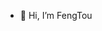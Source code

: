 - 👋 Hi, I’m FengTou

<!---
HaiyaYRFD/HaiyaYRFD is a ✨ special ✨ repository because its `README.md` (this file) appears on your GitHub profile.
You can click the Preview link to take a look at your changes.
--->
